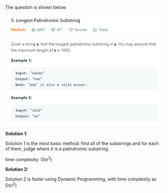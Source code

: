 The question is shown below:

![image](https://github.com/MingCheng991129/Solutions-to-Leetcode-Problems/blob/master/5.%20Longest%20Palindromic%20Substring/question.png)

**Solution 1:**

Solution 1 is the most basic method: find all of the substrings and for each of them, judge where it is a palindromic substring.

time complexity: O(n<sup>3</sup>)

**Solution 2:**

Solution 2 is faster using Dynamic Programming, with time complexity as O(n<sup>2</sup>)
